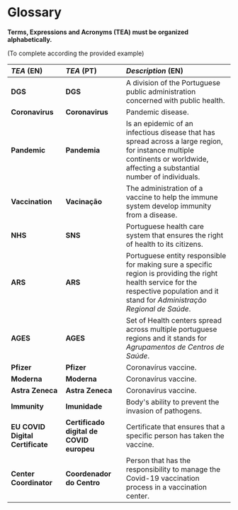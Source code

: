 # Glossary

**Terms, Expressions and Acronyms (TEA) must be organized alphabetically.**

(To complete according the provided example)

| **_TEA_** (EN)  | **_TEA_** (PT) | **_Description_** (EN)                                           |                                       
|:------------------------|:-----------------|:--------------------------------------------|
| **DGS** | **DGS** | A division of the Portuguese public administration concerned with public health. |
| **Coronavirus** | **Coronavirus** | Pandemic disease.|
| **Pandemic** | **Pandemia** | Is an epidemic of an infectious disease that has spread across a large region, for instance multiple continents or worldwide, affecting a substantial number of individuals.|
| **Vaccination** | **Vacinação** | The administration of a vaccine to help the immune system develop immunity from a disease.|
| **NHS** | **SNS** | Portuguese health care system that ensures the right of health to its citizens.|
| **ARS** | **ARS** | Portuguese entity responsible for making sure a specific region is providing the right health service for the respective population and it stand for _Administração_ _Regional_ _de_ _Saúde_.|
| **AGES** | **AGES** | Set of Health centers spread across multiple portuguese regions and it stands for _Agrupamentos_ _de_ _Centros_ _de_ _Saúde_.|
| **Pfizer** | **Pfizer** | Coronavírus vaccine. |
| **Moderna** | **Moderna** | Coronavírus vaccine. |
| **Astra Zeneca** | **Astra Zeneca** | Coronavírus vaccine. |
| **Immunity** | **Imunidade** |  Body's ability to prevent the invasion of pathogens. |
| **EU COVID Digital Certificate** | **Certificado digital de COVID europeu** | Certificate that ensures that a specific person has taken the vaccine. |
| **Center Coordinator** | **Coordenador do Centro** | Person that has the responsibility to manage the Covid-19 vaccination process in a vaccination center.
